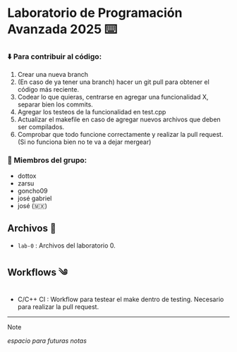 #  Laboratorio de Programación Avanzada 2025 ⌨️

### ⬇️  Para contribuir al código:
1. Crear una nueva branch
2. (En caso de ya tener una branch) hacer un git pull para obtener el código más reciente.
3. Codear lo que quieras, centrarse en agregar una funcionalidad X, separar bien los commits.
4. Agregar los testeos de la funcionalidad en test.cpp
5. Actualizar el makefile en caso de agregar nuevos archivos que deben ser compilados.
6. Comprobar que todo funcione correctamente y realizar la pull request. (Si no funciona bien no te va a dejar mergear)

### 👤 Miembros del grupo:
- dottox
- zarsu
- goncho09
- josé gabriel
- josé (🇲🇽)

Archivos 📁
--------------------------
- `lab-0` : Archivos del laboratorio 0.

Workflows ༄
--------------------------
- C/C++ CI : Workflow para testear el make dentro de testing. Necesario para realizar la pull request.

--------------------------
> [!NOTE]
> *espacio para futuras notas*
